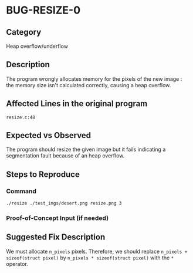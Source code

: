 # BUG-RESIZE-0

## Category
Heap overflow/underflow

## Description
The program wrongly allocates memory for the pixels of the new image : the memory size isn't calculated correctly, causing a heap overflow.

## Affected Lines in the original program
`resize.c:48`

## Expected vs Observed
The program should resize the given image but it fails indicating a segmentation fault because of an heap overflow.

## Steps to Reproduce

### Command
```
./resize ./test_imgs/desert.png resize.png 3
```
### Proof-of-Concept Input (if needed)

## Suggested Fix Description
We must allocate `n_pixels` pixels. Therefore, we should replace `n_pixels + sizeof(struct pixel)` by `n_pixels * sizeof(struct pixel)` with the `*` operator.